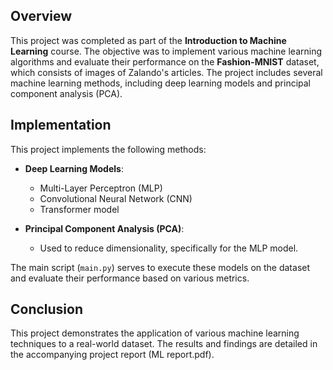 ## Overview

This project was completed as part of the **Introduction to Machine Learning** course. The objective was to implement various machine learning algorithms and evaluate their performance on the **Fashion-MNIST** dataset, which consists of images of Zalando's articles. The project includes several machine learning methods, including deep learning models and principal component analysis (PCA).

## Implementation

This project implements the following methods:

- **Deep Learning Models**:
  - Multi-Layer Perceptron (MLP)
  - Convolutional Neural Network (CNN)
  - Transformer model

- **Principal Component Analysis (PCA)**:
  - Used to reduce dimensionality, specifically for the MLP model.

The main script (`main.py`) serves to execute these models on the dataset and evaluate their performance based on various metrics.

## Conclusion

This project demonstrates the application of various machine learning techniques to a real-world dataset. The results and findings are detailed in the accompanying project report (ML report.pdf).
